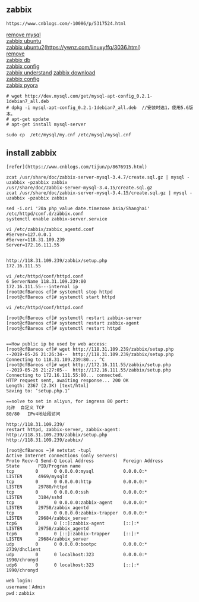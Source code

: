 ## zabbix
```
https://www.cnblogs.com/-10086/p/5317524.html

```
[remove mysql](https://liyonghui160com.iteye.com/blog/2175693)  
[zabbix ubuntu](https://www.cnblogs.com/-10086/p/5317524.html)  
[zabbix ubuntu2](https://tecadmin.net/install-zabbix-on-ubuntu/)(https://ywnz.com/linuxyffq/3036.html)  
[remove ](https://www.cnblogs.com/nuomin/p/8023619.html)  
[zabbix db](https://www.cnblogs.com/irockcode/p/6796769.html)  
[zabbix config](https://blog.csdn.net/fishmai/article/details/51849818)  
[zabbix understand](https://hackernoon.com/understanding-zabbix-f2a83eeb1221) 
[zabbix download](https://www.zabbix.com/download?zabbix=4.2&os_distribution=ubuntu&os_version=16.04_xenial&db=mysql)  
[zabbix config](https://www.whatled.com/post-1940.html)  
[zabbix pyora](http://bicofino.io/blog/2013/12/09/monitoring-oracle-with-zabbix/)  


```
# wget http://dev.mysql.com/get/mysql-apt-config_0.2.1-1debian7_all.deb
# dpkg -i mysql-apt-config_0.2.1-1debian7_all.deb  //安装时选1，使用5.6版本。
# apt-get update
# apt-get install mysql-server

sudo cp  /etc/mysql/my.cnf /etc/mysql/mysql.cnf

```
## install zabbix
```
[refer](https://www.cnblogs.com/tijun/p/8676915.html)

zcat /usr/share/doc/zabbix-server-mysql-3.4.7/create.sql.gz | mysql -uzabbix -pzabbix zabbix
/usr/share/doc/zabbix-server-mysql-3.4.15/create.sql.gz
zcat /usr/share/doc/zabbix-server-mysql-3.4.15/create.sql.gz | mysql -uzabbix -pzabbix zabbix

sed -i.ori '20a php_value date.timezone Asia/Shanghai' /etc/httpd/conf.d/zabbix.conf
systemctl enable zabbix-server.service

vi /etc/zabbix/zabbix_agentd.conf
#Server=127.0.0.1
#Server=118.31.109.239
Server=172.16.111.55


http://118.31.109.239/zabbix/setup.php
172.16.111.55

vi /etc/httpd/conf/httpd.conf
6 ServerName 118.31.109.239:80
172.16.111.55---internal ip
[root@cfBareos cf]# systemctl stop httpd
[root@cfBareos cf]# systemctl start httpd

vi /etc/httpd/conf/httpd.conf 

[root@cfBareos cf]# systemctl restart zabbix-server
[root@cfBareos cf]# systemctl restart zabbix-agent
[root@cfBareos cf]# systemctl restart httpd


==How public ip be used by web access:
[root@cfBareos cf]# wget http://118.31.109.239/zabbix/setup.php
--2019-05-26 21:26:34--  http://118.31.109.239/zabbix/setup.php
Connecting to 118.31.109.239:80... ^C
[root@cfBareos cf]# wget http://172.16.111.55/zabbix/setup.php
--2019-05-26 21:27:05--  http://172.16.111.55/zabbix/setup.php
Connecting to 172.16.111.55:80... connected.
HTTP request sent, awaiting response... 200 OK
Length: 2367 (2.3K) [text/html]
Saving to: ‘setup.php.1’

==solve to set in aliyun, for ingress 80 port:
允许	自定义 TCP	
80/80	IPv4地址段访问

http://118.31.109.239/
restart httpd, zabbix-server, zabbix-agent:
http://118.31.109.239/zabbix/setup.php
http://118.31.109.239/zabbix/

[root@cfBareos ~]# netstat -tupl
Active Internet connections (only servers)
Proto Recv-Q Send-Q Local Address           Foreign Address         State       PID/Program name    
tcp        0      0 0.0.0.0:mysql           0.0.0.0:*               LISTEN      4969/mysqld         
tcp        0      0 0.0.0.0:http            0.0.0.0:*               LISTEN      29780/httpd         
tcp        0      0 0.0.0.0:ssh             0.0.0.0:*               LISTEN      3184/sshd           
tcp        0      0 0.0.0.0:zabbix-agent    0.0.0.0:*               LISTEN      29758/zabbix_agentd 
tcp        0      0 0.0.0.0:zabbix-trapper  0.0.0.0:*               LISTEN      29684/zabbix_server 
tcp6       0      0 [::]:zabbix-agent       [::]:*                  LISTEN      29758/zabbix_agentd 
tcp6       0      0 [::]:zabbix-trapper     [::]:*                  LISTEN      29684/zabbix_server 
udp        0      0 0.0.0.0:bootpc          0.0.0.0:*                           2739/dhclient       
udp        0      0 localhost:323           0.0.0.0:*                           1990/chronyd        
udp6       0      0 localhost:323           [::]:*                              1990/chronyd  

web login:
username：Admin
pwd：zabbix

```
